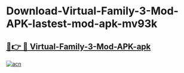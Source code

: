 # Download-Virtual-Family-3-Mod-APK-lastest-mod-apk-mv93k

<h2><a href="https://apkcomod.com?title=Virtual-Family-3-Mod-APK">🔗👉 🔴 Virtual-Family-3-Mod-APK-apk </a></h2>

[![acn](https://github.com/user-attachments/assets/0f9c940e-d8b0-45ae-aac7-cd30a18b3e1c)](https://apkcomod.com?title=Virtual-Family-3-Mod-APK)
